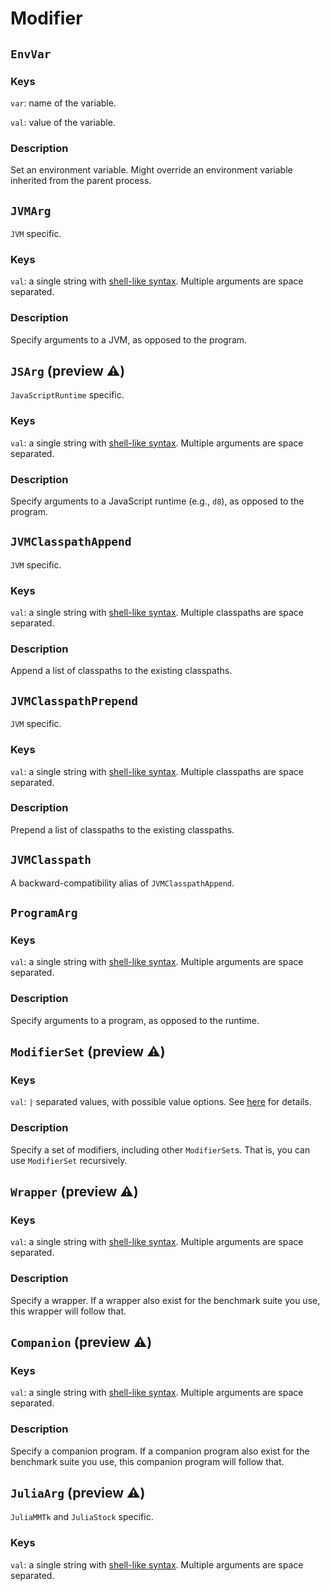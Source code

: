 # Modifier

## `EnvVar`
### Keys
`var`: name of the variable.

`val`: value of the variable.

### Description
Set an environment variable. Might override an environment variable inherited from the parent process.

## `JVMArg`
`JVM` specific.
### Keys
`val`: a single string with [shell-like syntax](https://docs.python.org/3/library/shlex.html#shlex.split).
Multiple arguments are space separated.

### Description
Specify arguments to a JVM, as opposed to the program.

## `JSArg` (preview ⚠️)
`JavaScriptRuntime` specific.
### Keys
`val`: a single string with [shell-like syntax](https://docs.python.org/3/library/shlex.html#shlex.split).
Multiple arguments are space separated.

### Description
Specify arguments to a JavaScript runtime (e.g., `d8`), as opposed to the program.

## `JVMClasspathAppend`
`JVM` specific.
### Keys
`val`: a single string with [shell-like syntax](https://docs.python.org/3/library/shlex.html#shlex.split).
Multiple classpaths are space separated.

### Description
Append a list of classpaths to the existing classpaths.

## `JVMClasspathPrepend`
`JVM` specific.
### Keys
`val`: a single string with [shell-like syntax](https://docs.python.org/3/library/shlex.html#shlex.split).
Multiple classpaths are space separated.

### Description
Prepend a list of classpaths to the existing classpaths.

## `JVMClasspath`
A backward-compatibility alias of `JVMClasspathAppend`.

## `ProgramArg`
### Keys
`val`: a single string with [shell-like syntax](https://docs.python.org/3/library/shlex.html#shlex.split).
Multiple arguments are space separated.

### Description
Specify arguments to a program, as opposed to the runtime.

## `ModifierSet` (preview ⚠️)
### Keys
`val`: `|` separated values, with possible value options. See [here](./index.md#value-options) for details.

### Description
Specify a set of modifiers, including other `ModifierSet`s.
That is, you can use `ModifierSet` recursively.

## `Wrapper` (preview ⚠️)
### Keys
`val`: a single string with [shell-like syntax](https://docs.python.org/3/library/shlex.html#shlex.split).
Multiple arguments are space separated.

### Description
Specify a wrapper.
If a wrapper also exist for the benchmark suite you use, this wrapper will follow that.

## `Companion` (preview ⚠️)
### Keys
`val`: a single string with [shell-like syntax](https://docs.python.org/3/library/shlex.html#shlex.split).
Multiple arguments are space separated.

### Description
Specify a companion program.
If a companion program also exist for the benchmark suite you use, this companion program will follow that.

## `JuliaArg` (preview ⚠️)
`JuliaMMTk` and `JuliaStock` specific.
### Keys
`val`: a single string with [shell-like syntax](https://docs.python.org/3/library/shlex.html#shlex.split).
Multiple arguments are space separated.
